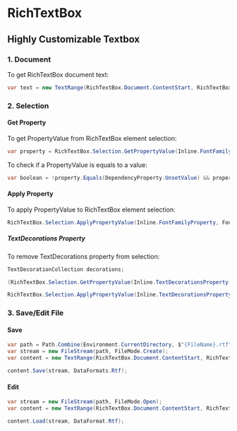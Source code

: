 # RichTextBox

## Highly Customizable Textbox

### 1. Document

To get RichTextBox document text:

```c#
var text = new TextRange(RichTextBox.Document.ContentStart, RichTextBox.Document.ContentEnd).Text;
```



### 2. Selection

#### Get Property

To get PropertyValue from RichTextBox element selection:

```c#
var property = RichTextBox.Selection.GetPropertyValue(Inline.FontFamilyProperty);
```

To check if a PropertyValue is equals to a value:

```c#
var boolean = !property.Equals(DependencyProperty.UnsetValue) && property.Equals(FontWeights.Bold);
```

#### Apply Property

To apply PropertyValue to RichTextBox element selection:

```c#
RichTextBox.Selection.ApplyPropertyValue(Inline.FontFamilyProperty, Font);
```

##### TextDecorations Property

To remove TextDecorations property from selection:

```c#
TextDecorationCollection decorations;

(RichTextBox.Selection.GetPropertyValue(Inline.TextDecorationsProperty) as TextDecorationsCollection).TryRemove(TextDecoractions.Underline, out decorations);

RichTextBox.Selection.ApplyPropertyValue(Inline.TextDecorationsProperty, decorations);
```



### 3. Save/Edit File

#### Save

```c#
var path = Path.Combine(Environment.CurrentDirectory, $"{FileName}.rtf");
var stream = new FileStream(path, FileMode.Create);
var content = new TextRange(RichTextBox.Document.ContentStart, RichTextBox.Document.ContentEnd);

content.Save(stream, DataFormats.Rtf);
```

#### Edit

```c#
var stream = new FileStream(path, FileMode.Open);
var content = new TextRange(RichTextBox.Document.ContentStart, RichTextBox.Document.ContentEnd);

content.Load(stream, DataFormat.Rtf);
```

